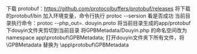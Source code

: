 下载 protobuf：https://github.com/protocolbuffers/protobuf/releases
将下载的protobuf/bin 加入环境变量，命令行执行 protoc --sersion 看是否成功
当前目录执行命令：protoc --php_out=. douyin.proto
将当前目录生成的app/protobuf下douyin文件夹剪切到当前目录
将GPBMetadata/Douyin.php 的命名空间改为 namespace app\protobuf\GPBMetadata;
打开douyin文件夹下所有文件，将\GPBMetadata 替换为 \app\protobuf\GPBMetadata